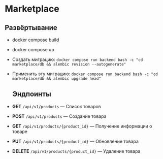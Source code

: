 # Marketplace

  ##  Развёртывание
- docker compose build
- docker compose up
- Создать миграцию:
  `docker compose run backend bash -c "cd marketplace/db && alembic revision --autogenerate"`
  
- Применить эту миграцию: `docker compose run backend bash -c "cd marketplace/db && alembic upgrade head"`

  ## Эндпоинты

- **GET** `/api/v1/products` — Список товаров
- **POST** `/api/v1/products` — Создание товара
- **GET** `/api/v1/products/{product_id}` — Получение информации о товаре
- **PUT** `/api/v1/products/{product_id}` — Обновление товара
- **DELETE** `/api/v1/products/{product_id}` — Удаление товара

